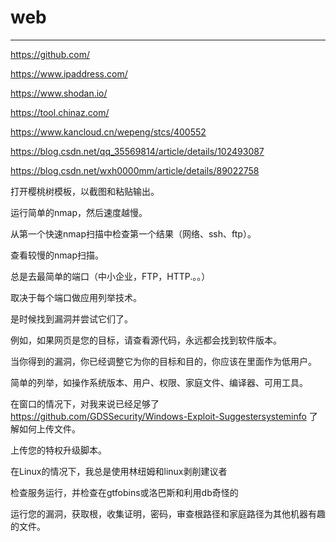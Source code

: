 # web
---

https://github.com/

https://www.ipaddress.com/ 

https://www.shodan.io/

https://tool.chinaz.com/

https://www.kancloud.cn/wepeng/stcs/400552

https://blog.csdn.net/qq_35569814/article/details/102493087

https://blog.csdn.net/wxh0000mm/article/details/89022758

打开樱桃树模板，以截图和粘贴输出。

运行简单的nmap，然后速度越慢。

从第一个快速nmap扫描中检查第一个结果（网络、ssh、ftp）。

查看较慢的nmap扫描。

总是去最简单的端口（中小企业，FTP，HTTP.。。）

取决于每个端口做应用列举技术。

是时候找到漏洞并尝试它们了。

例如，如果网页是您的目标，请查看源代码，永远都会找到软件版本。

当你得到的漏洞，你已经调整它为你的目标和目的，你应该在里面作为低用户。

简单的列举，如操作系统版本、用户、权限、家庭文件、编译器、可用工具。

在窗口的情况下，对我来说已经足够了 https://github.com/GDSSecurity/Windows-Exploit-Suggestersysteminfo
了解如何上传文件。

上传您的特权升级脚本。

在Linux的情况下，我总是使用林纽姆和linux剥削建议者

检查服务运行，并检查在gtfobins或洛巴斯和利用db奇怪的

运行您的漏洞，获取根，收集证明，密码，审查根路径和家庭路径为其他机器有趣的文件。

